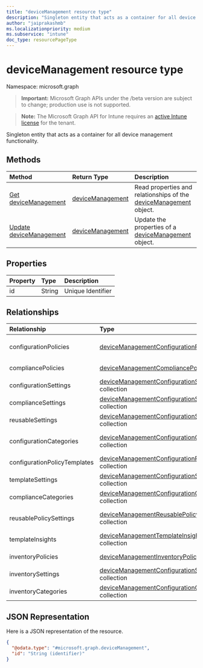 ```yaml
---
title: "deviceManagement resource type"
description: "Singleton entity that acts as a container for all device management functionality."
author: "jaiprakashmb"
ms.localizationpriority: medium
ms.subservice: "intune"
doc_type: resourcePageType
---
```


# deviceManagement resource type

Namespace: microsoft.graph
> **Important:** Microsoft Graph APIs under the /beta version are subject to change; production use is not supported.

> **Note:** The Microsoft Graph API for Intune requires an [active Intune license](https://go.microsoft.com/fwlink/?linkid=839381) for the tenant.


Singleton entity that acts as a container for all device management functionality.

## Methods
|Method|Return Type|Description|
|:---|:---|:---|
|[Get deviceManagement](../api/intune-deviceconfigv2-devicemanagement-get.md)|[deviceManagement](../resources/intune-deviceconfigv2-devicemanagement.md)|Read properties and relationships of the [deviceManagement](../resources/intune-deviceconfigv2-devicemanagement.md) object.|
|[Update deviceManagement](../api/intune-deviceconfigv2-devicemanagement-update.md)|[deviceManagement](../resources/intune-deviceconfigv2-devicemanagement.md)|Update the properties of a [deviceManagement](../resources/intune-deviceconfigv2-devicemanagement.md) object.|

## Properties
|Property|Type|Description|
|:---|:---|:---|
|id|String|Unique Identifier|

## Relationships
|Relationship|Type|Description|
|:---|:---|:---|
|configurationPolicies|[deviceManagementConfigurationPolicy](../resources/intune-deviceconfigv2-devicemanagementconfigurationpolicy.md) collection|List of all Configuration policies|
|compliancePolicies|[deviceManagementCompliancePolicy](../resources/intune-deviceconfigv2-devicemanagementcompliancepolicy.md) collection|List of all compliance policies|
|configurationSettings|[deviceManagementConfigurationSettingDefinition](../resources/intune-deviceconfigv2-devicemanagementconfigurationsettingdefinition.md) collection|List of all ConfigurationSettings|
|complianceSettings|[deviceManagementConfigurationSettingDefinition](../resources/intune-deviceconfigv2-devicemanagementconfigurationsettingdefinition.md) collection|List of all ComplianceSettings|
|reusableSettings|[deviceManagementConfigurationSettingDefinition](../resources/intune-deviceconfigv2-devicemanagementconfigurationsettingdefinition.md) collection|List of all reusable settings|
|configurationCategories|[deviceManagementConfigurationCategory](../resources/intune-deviceconfigv2-devicemanagementconfigurationcategory.md) collection|List of all Configuration Categories|
|configurationPolicyTemplates|[deviceManagementConfigurationPolicyTemplate](../resources/intune-deviceconfigv2-devicemanagementconfigurationpolicytemplate.md) collection|List of all templates|
|templateSettings|[deviceManagementConfigurationSettingTemplate](../resources/intune-deviceconfigv2-devicemanagementconfigurationsettingtemplate.md) collection|List of all TemplateSettings|
|complianceCategories|[deviceManagementConfigurationCategory](../resources/intune-deviceconfigv2-devicemanagementconfigurationcategory.md) collection|List of all compliance categories|
|reusablePolicySettings|[deviceManagementReusablePolicySetting](../resources/intune-deviceconfigv2-devicemanagementreusablepolicysetting.md) collection|List of all reusable settings that can be referred in a policy|
|templateInsights|[deviceManagementTemplateInsightsDefinition](../resources/intune-deviceconfigv2-devicemanagementtemplateinsightsdefinition.md) collection|List of setting insights in a template|
|inventoryPolicies|[deviceManagementInventoryPolicy](../resources/intune-deviceconfigv2-devicemanagementinventorypolicy.md) collection|List of all inventory policies|
|inventorySettings|[deviceManagementConfigurationSettingDefinition](../resources/intune-deviceconfigv2-devicemanagementconfigurationsettingdefinition.md) collection|List of all inventory settings|
|inventoryCategories|[deviceManagementConfigurationCategory](../resources/intune-deviceconfigv2-devicemanagementconfigurationcategory.md) collection|List of all inventory categories|

## JSON Representation
Here is a JSON representation of the resource.
<!-- {
  "blockType": "resource",
  "keyProperty": "id",
  "@odata.type": "microsoft.graph.deviceManagement"
}
-->
``` json
{
  "@odata.type": "#microsoft.graph.deviceManagement",
  "id": "String (identifier)"
}
```

